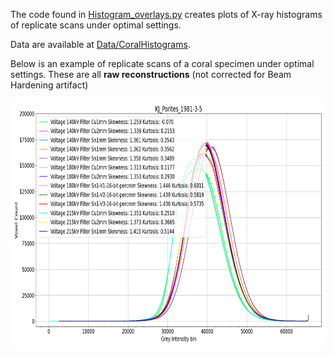 The code found in [Histogram_overlays.py](https://github.com/LeoBertini/CoralMethodsPaper/blob/main/HistogramsReplicateScans/Histogram_overlays.py)
creates plots of X-ray histograms of replicate scans under optimal settings.

Data are available at [Data/CoralHistograms](https://github.com/LeoBertini/CoralMethodsPaper/blob/main/Data/CoralHistograms).

Below is an example of replicate scans of a coral specimen under optimal settings. These are all **raw reconstructions** (not corrected for Beam Hardening artifact)

<p align="center">
  <img src="https://github.com/LeoBertini/CoralMethodsPaper/blob/main/HistogramsReplicateScans/Histograms_Colony_1981.png" height="400" width="800" >
</p>

